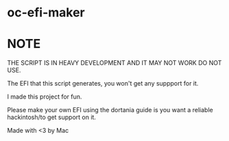 # oc-efi-maker

# NOTE
THE SCRIPT IS IN HEAVY DEVELOPMENT AND IT MAY NOT WORK
DO NOT USE.

The EFI that this script generates, you won't get any suppport for it.

I made this project for fun.

Please make your own EFI using the dortania guide is you want a reliable hackintosh/to get support on it.



Made with <3 by Mac
